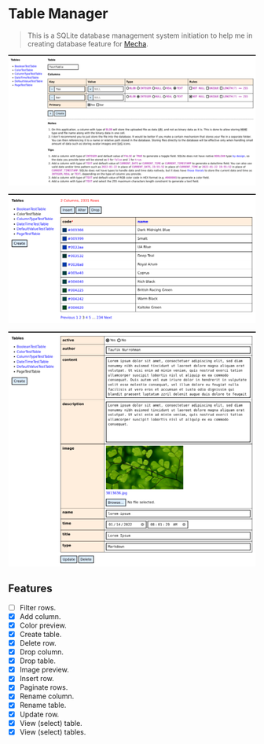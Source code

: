 Table Manager
=============

> This is a SQLite database management system initiation to help me in creating database feature for [Mecha](https://github.com/mecha-cms).

![1](1.png)

![2](2.png)

![3](3.png)

Features
--------

 - [ ] Filter rows.
 - [x] Add column.
 - [x] Color preview.
 - [x] Create table.
 - [x] Delete row.
 - [x] Drop column.
 - [x] Drop table.
 - [x] Image preview.
 - [x] Insert row.
 - [x] Paginate rows.
 - [x] Rename column.
 - [x] Rename table.
 - [x] Update row.
 - [x] View (select) table.
 - [x] View (select) tables.